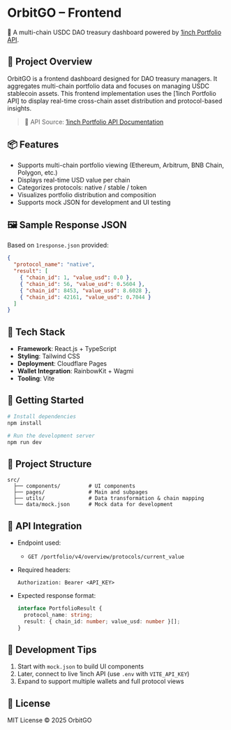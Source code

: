 # OrbitGO – Frontend

💼 A multi-chain USDC DAO treasury dashboard powered by [1inch Portfolio API](https://portal.1inch.dev/documentation/apis/portfolio).

## 🧭 Project Overview

OrbitGO is a frontend dashboard designed for DAO treasury managers. It aggregates multi-chain portfolio data and focuses on managing USDC stablecoin assets. This frontend implementation uses the [1inch Portfolio API] to display real-time cross-chain asset distribution and protocol-based insights.

> 🔗 API Source: [1inch Portfolio API Documentation](https://portal.1inch.dev/documentation/apis/portfolio)

## 📦 Features

- Supports multi-chain portfolio viewing (Ethereum, Arbitrum, BNB Chain, Polygon, etc.)
- Displays real-time USD value per chain
- Categorizes protocols: native / stable / token
- Visualizes portfolio distribution and composition
- Supports mock JSON for development and UI testing

## 🖼️ Sample Response JSON

Based on `1response.json` provided:

```json
{
  "protocol_name": "native",
  "result": [
    { "chain_id": 1, "value_usd": 0.0 },
    { "chain_id": 56, "value_usd": 0.5604 },
    { "chain_id": 8453, "value_usd": 8.6028 },
    { "chain_id": 42161, "value_usd": 0.7044 }
  ]
}
```

## 🧰 Tech Stack

- **Framework**: React.js + TypeScript
- **Styling**: Tailwind CSS
- **Deployment**: Cloudflare Pages
- **Wallet Integration**: RainbowKit + Wagmi
- **Tooling**: Vite

## 🚀 Getting Started

```bash
# Install dependencies
npm install

# Run the development server
npm run dev
```

## 📁 Project Structure

```
src/
  ├── components/         # UI components
  ├── pages/              # Main and subpages
  ├── utils/              # Data transformation & chain mapping
  └── data/mock.json      # Mock data for development
```

## 🔌 API Integration

- Endpoint used:

  - `GET /portfolio/v4/overview/protocols/current_value`

- Required headers:

  ```
  Authorization: Bearer <API_KEY>
  ```

- Expected response format:
  ```ts
  interface PortfolioResult {
    protocol_name: string;
    result: { chain_id: number; value_usd: number }[];
  }
  ```

## 🧪 Development Tips

1. Start with `mock.json` to build UI components
2. Later, connect to live 1inch API (use `.env` with `VITE_API_KEY`)
3. Expand to support multiple wallets and full protocol views

## 📜 License

MIT License © 2025 OrbitGO
